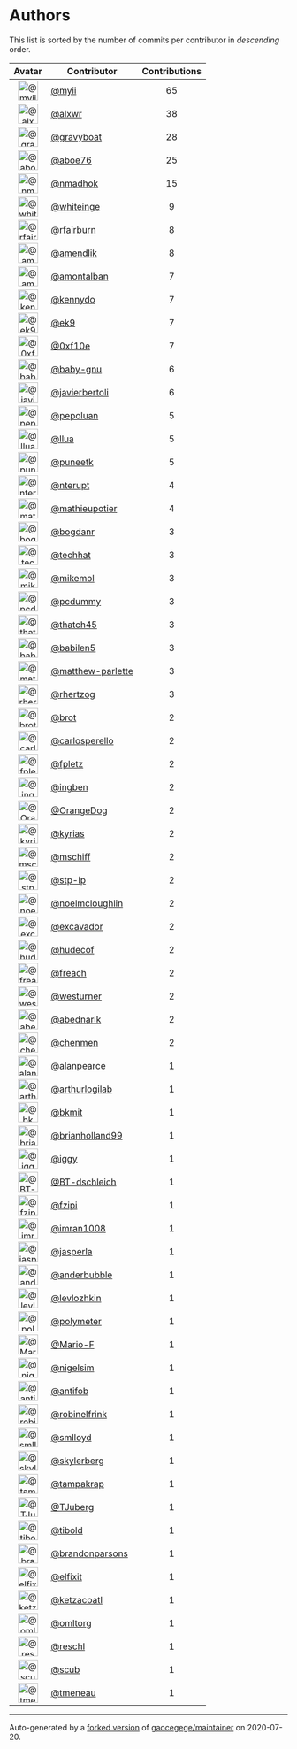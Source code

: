 # Authors

This list is sorted by the number of commits per contributor in _descending_ order.

Avatar|Contributor|Contributions
:-:|---|:-:
<img class='float-left rounded-1' src='https://avatars2.githubusercontent.com/u/10231489?v=4' width='36' height='36' alt='@myii'>|[@myii](https://github.com/myii)|65
<img class='float-left rounded-1' src='https://avatars0.githubusercontent.com/u/1920805?v=4' width='36' height='36' alt='@alxwr'>|[@alxwr](https://github.com/alxwr)|38
<img class='float-left rounded-1' src='https://avatars2.githubusercontent.com/u/1396878?v=4' width='36' height='36' alt='@gravyboat'>|[@gravyboat](https://github.com/gravyboat)|28
<img class='float-left rounded-1' src='https://avatars0.githubusercontent.com/u/1800660?v=4' width='36' height='36' alt='@aboe76'>|[@aboe76](https://github.com/aboe76)|25
<img class='float-left rounded-1' src='https://avatars0.githubusercontent.com/u/3374962?v=4' width='36' height='36' alt='@nmadhok'>|[@nmadhok](https://github.com/nmadhok)|15
<img class='float-left rounded-1' src='https://avatars2.githubusercontent.com/u/91293?v=4' width='36' height='36' alt='@whiteinge'>|[@whiteinge](https://github.com/whiteinge)|9
<img class='float-left rounded-1' src='https://avatars1.githubusercontent.com/u/8029478?v=4' width='36' height='36' alt='@rfairburn'>|[@rfairburn](https://github.com/rfairburn)|8
<img class='float-left rounded-1' src='https://avatars0.githubusercontent.com/u/6018668?v=4' width='36' height='36' alt='@amendlik'>|[@amendlik](https://github.com/amendlik)|8
<img class='float-left rounded-1' src='https://avatars2.githubusercontent.com/u/941928?v=4' width='36' height='36' alt='@amontalban'>|[@amontalban](https://github.com/amontalban)|7
<img class='float-left rounded-1' src='https://avatars3.githubusercontent.com/u/897349?v=4' width='36' height='36' alt='@kennydo'>|[@kennydo](https://github.com/kennydo)|7
<img class='float-left rounded-1' src='https://avatars0.githubusercontent.com/u/17393048?v=4' width='36' height='36' alt='@ek9'>|[@ek9](https://github.com/ek9)|7
<img class='float-left rounded-1' src='https://avatars3.githubusercontent.com/u/6215293?v=4' width='36' height='36' alt='@0xf10e'>|[@0xf10e](https://github.com/0xf10e)|7
<img class='float-left rounded-1' src='https://avatars0.githubusercontent.com/u/1233212?v=4' width='36' height='36' alt='@baby-gnu'>|[@baby-gnu](https://github.com/baby-gnu)|6
<img class='float-left rounded-1' src='https://avatars2.githubusercontent.com/u/242396?v=4' width='36' height='36' alt='@javierbertoli'>|[@javierbertoli](https://github.com/javierbertoli)|6
<img class='float-left rounded-1' src='https://avatars2.githubusercontent.com/u/642259?v=4' width='36' height='36' alt='@pepoluan'>|[@pepoluan](https://github.com/pepoluan)|5
<img class='float-left rounded-1' src='https://avatars1.githubusercontent.com/u/10227523?v=4' width='36' height='36' alt='@llua'>|[@llua](https://github.com/llua)|5
<img class='float-left rounded-1' src='https://avatars1.githubusercontent.com/u/528061?v=4' width='36' height='36' alt='@puneetk'>|[@puneetk](https://github.com/puneetk)|5
<img class='float-left rounded-1' src='https://avatars1.githubusercontent.com/u/3375654?v=4' width='36' height='36' alt='@nterupt'>|[@nterupt](https://github.com/nterupt)|4
<img class='float-left rounded-1' src='https://avatars3.githubusercontent.com/u/10141454?v=4' width='36' height='36' alt='@mathieupotier'>|[@mathieupotier](https://github.com/mathieupotier)|4
<img class='float-left rounded-1' src='https://avatars2.githubusercontent.com/u/1079875?v=4' width='36' height='36' alt='@bogdanr'>|[@bogdanr](https://github.com/bogdanr)|3
<img class='float-left rounded-1' src='https://avatars1.githubusercontent.com/u/287147?v=4' width='36' height='36' alt='@techhat'>|[@techhat](https://github.com/techhat)|3
<img class='float-left rounded-1' src='https://avatars2.githubusercontent.com/u/13550?v=4' width='36' height='36' alt='@mikemol'>|[@mikemol](https://github.com/mikemol)|3
<img class='float-left rounded-1' src='https://avatars2.githubusercontent.com/u/358074?v=4' width='36' height='36' alt='@pcdummy'>|[@pcdummy](https://github.com/pcdummy)|3
<img class='float-left rounded-1' src='https://avatars0.githubusercontent.com/u/507599?v=4' width='36' height='36' alt='@thatch45'>|[@thatch45](https://github.com/thatch45)|3
<img class='float-left rounded-1' src='https://avatars1.githubusercontent.com/u/117961?v=4' width='36' height='36' alt='@babilen5'>|[@babilen5](https://github.com/babilen5)|3
<img class='float-left rounded-1' src='https://avatars3.githubusercontent.com/u/2061751?v=4' width='36' height='36' alt='@matthew-parlette'>|[@matthew-parlette](https://github.com/matthew-parlette)|3
<img class='float-left rounded-1' src='https://avatars1.githubusercontent.com/u/1013915?v=4' width='36' height='36' alt='@rhertzog'>|[@rhertzog](https://github.com/rhertzog)|3
<img class='float-left rounded-1' src='https://avatars1.githubusercontent.com/u/36720?v=4' width='36' height='36' alt='@brot'>|[@brot](https://github.com/brot)|2
<img class='float-left rounded-1' src='https://avatars3.githubusercontent.com/u/776662?v=4' width='36' height='36' alt='@carlosperello'>|[@carlosperello](https://github.com/carlosperello)|2
<img class='float-left rounded-1' src='https://avatars2.githubusercontent.com/u/114159?v=4' width='36' height='36' alt='@fpletz'>|[@fpletz](https://github.com/fpletz)|2
<img class='float-left rounded-1' src='https://avatars2.githubusercontent.com/u/5255388?v=4' width='36' height='36' alt='@ingben'>|[@ingben](https://github.com/ingben)|2
<img class='float-left rounded-1' src='https://avatars2.githubusercontent.com/u/675056?v=4' width='36' height='36' alt='@OrangeDog'>|[@OrangeDog](https://github.com/OrangeDog)|2
<img class='float-left rounded-1' src='https://avatars3.githubusercontent.com/u/2285387?v=4' width='36' height='36' alt='@kyrias'>|[@kyrias](https://github.com/kyrias)|2
<img class='float-left rounded-1' src='https://avatars0.githubusercontent.com/u/924183?v=4' width='36' height='36' alt='@mschiff'>|[@mschiff](https://github.com/mschiff)|2
<img class='float-left rounded-1' src='https://avatars2.githubusercontent.com/u/3768412?v=4' width='36' height='36' alt='@stp-ip'>|[@stp-ip](https://github.com/stp-ip)|2
<img class='float-left rounded-1' src='https://avatars1.githubusercontent.com/u/13322818?v=4' width='36' height='36' alt='@noelmcloughlin'>|[@noelmcloughlin](https://github.com/noelmcloughlin)|2
<img class='float-left rounded-1' src='https://avatars2.githubusercontent.com/u/299386?v=4' width='36' height='36' alt='@excavador'>|[@excavador](https://github.com/excavador)|2
<img class='float-left rounded-1' src='https://avatars3.githubusercontent.com/u/4510160?v=4' width='36' height='36' alt='@hudecof'>|[@hudecof](https://github.com/hudecof)|2
<img class='float-left rounded-1' src='https://avatars0.githubusercontent.com/u/1004111?v=4' width='36' height='36' alt='@freach'>|[@freach](https://github.com/freach)|2
<img class='float-left rounded-1' src='https://avatars2.githubusercontent.com/u/50891?v=4' width='36' height='36' alt='@westurner'>|[@westurner](https://github.com/westurner)|2
<img class='float-left rounded-1' src='https://avatars0.githubusercontent.com/u/228723?v=4' width='36' height='36' alt='@abednarik'>|[@abednarik](https://github.com/abednarik)|2
<img class='float-left rounded-1' src='https://avatars1.githubusercontent.com/u/26563851?v=4' width='36' height='36' alt='@chenmen'>|[@chenmen](https://github.com/chenmen)|2
<img class='float-left rounded-1' src='https://avatars0.githubusercontent.com/u/850317?v=4' width='36' height='36' alt='@alanpearce'>|[@alanpearce](https://github.com/alanpearce)|1
<img class='float-left rounded-1' src='https://avatars0.githubusercontent.com/u/445200?v=4' width='36' height='36' alt='@arthurlogilab'>|[@arthurlogilab](https://github.com/arthurlogilab)|1
<img class='float-left rounded-1' src='https://avatars3.githubusercontent.com/u/1566437?v=4' width='36' height='36' alt='@bkmit'>|[@bkmit](https://github.com/bkmit)|1
<img class='float-left rounded-1' src='https://avatars3.githubusercontent.com/u/20098965?v=4' width='36' height='36' alt='@brianholland99'>|[@brianholland99](https://github.com/brianholland99)|1
<img class='float-left rounded-1' src='https://avatars1.githubusercontent.com/u/20441?v=4' width='36' height='36' alt='@iggy'>|[@iggy](https://github.com/iggy)|1
<img class='float-left rounded-1' src='https://avatars1.githubusercontent.com/u/13131979?v=4' width='36' height='36' alt='@BT-dschleich'>|[@BT-dschleich](https://github.com/BT-dschleich)|1
<img class='float-left rounded-1' src='https://avatars0.githubusercontent.com/u/3012076?v=4' width='36' height='36' alt='@fzipi'>|[@fzipi](https://github.com/fzipi)|1
<img class='float-left rounded-1' src='https://avatars0.githubusercontent.com/u/94157?v=4' width='36' height='36' alt='@imran1008'>|[@imran1008](https://github.com/imran1008)|1
<img class='float-left rounded-1' src='https://avatars3.githubusercontent.com/u/637504?v=4' width='36' height='36' alt='@jasperla'>|[@jasperla](https://github.com/jasperla)|1
<img class='float-left rounded-1' src='https://avatars2.githubusercontent.com/u/350294?v=4' width='36' height='36' alt='@anderbubble'>|[@anderbubble](https://github.com/anderbubble)|1
<img class='float-left rounded-1' src='https://avatars0.githubusercontent.com/u/7613500?v=4' width='36' height='36' alt='@levlozhkin'>|[@levlozhkin](https://github.com/levlozhkin)|1
<img class='float-left rounded-1' src='https://avatars0.githubusercontent.com/u/25535310?v=4' width='36' height='36' alt='@polymeter'>|[@polymeter](https://github.com/polymeter)|1
<img class='float-left rounded-1' src='https://avatars3.githubusercontent.com/u/16899663?v=4' width='36' height='36' alt='@Mario-F'>|[@Mario-F](https://github.com/Mario-F)|1
<img class='float-left rounded-1' src='https://avatars3.githubusercontent.com/u/2869?v=4' width='36' height='36' alt='@nigelsim'>|[@nigelsim](https://github.com/nigelsim)|1
<img class='float-left rounded-1' src='https://avatars2.githubusercontent.com/u/25389335?v=4' width='36' height='36' alt='@antifob'>|[@antifob](https://github.com/antifob)|1
<img class='float-left rounded-1' src='https://avatars0.githubusercontent.com/u/1610802?v=4' width='36' height='36' alt='@robinelfrink'>|[@robinelfrink](https://github.com/robinelfrink)|1
<img class='float-left rounded-1' src='https://avatars2.githubusercontent.com/u/2377054?v=4' width='36' height='36' alt='@smlloyd'>|[@smlloyd](https://github.com/smlloyd)|1
<img class='float-left rounded-1' src='https://avatars1.githubusercontent.com/u/4156131?v=4' width='36' height='36' alt='@skylerberg'>|[@skylerberg](https://github.com/skylerberg)|1
<img class='float-left rounded-1' src='https://avatars3.githubusercontent.com/u/48949?v=4' width='36' height='36' alt='@tampakrap'>|[@tampakrap](https://github.com/tampakrap)|1
<img class='float-left rounded-1' src='https://avatars3.githubusercontent.com/u/566830?v=4' width='36' height='36' alt='@TJuberg'>|[@TJuberg](https://github.com/TJuberg)|1
<img class='float-left rounded-1' src='https://avatars2.githubusercontent.com/u/1974659?v=4' width='36' height='36' alt='@tibold'>|[@tibold](https://github.com/tibold)|1
<img class='float-left rounded-1' src='https://avatars3.githubusercontent.com/u/1277162?v=4' width='36' height='36' alt='@brandonparsons'>|[@brandonparsons](https://github.com/brandonparsons)|1
<img class='float-left rounded-1' src='https://avatars0.githubusercontent.com/u/1406670?v=4' width='36' height='36' alt='@elfixit'>|[@elfixit](https://github.com/elfixit)|1
<img class='float-left rounded-1' src='https://avatars3.githubusercontent.com/u/10122937?v=4' width='36' height='36' alt='@ketzacoatl'>|[@ketzacoatl](https://github.com/ketzacoatl)|1
<img class='float-left rounded-1' src='https://avatars3.githubusercontent.com/u/15609251?v=4' width='36' height='36' alt='@omltorg'>|[@omltorg](https://github.com/omltorg)|1
<img class='float-left rounded-1' src='https://avatars0.githubusercontent.com/u/1721508?v=4' width='36' height='36' alt='@reschl'>|[@reschl](https://github.com/reschl)|1
<img class='float-left rounded-1' src='https://avatars0.githubusercontent.com/u/991850?v=4' width='36' height='36' alt='@scub'>|[@scub](https://github.com/scub)|1
<img class='float-left rounded-1' src='https://avatars1.githubusercontent.com/u/8021992?v=4' width='36' height='36' alt='@tmeneau'>|[@tmeneau](https://github.com/tmeneau)|1

---

Auto-generated by a [forked version](https://github.com/myii/maintainer) of [gaocegege/maintainer](https://github.com/gaocegege/maintainer) on 2020-07-20.

